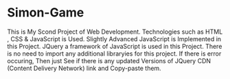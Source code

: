 # Simon-Game
This is My Scond Project of Web Development.
Technologies such as HTML , CSS & JavaScript is Used.
Slightly Advanced JavaScript is Implemented in this Project.
JQuery a framework of JavaScript is used in this Project.
There is no need to import any additional libraryies for this project.
If there is error occuring, Then just See if there is any updated Versions of JQuery CDN (Content Delivery Network) link and Copy-paste them.
